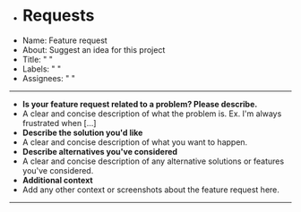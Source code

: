 + # Requests
+ Name: Feature request
+ About: Suggest an idea for this project
+ Title: " "
+ Labels: " "
+ Assignees: " "
---
+ **Is your feature request related to a problem? Please describe.**
+ A clear and concise description of what the problem is. Ex. I'm always frustrated when [...]
+ **Describe the solution you'd like**
+ A clear and concise description of what you want to happen.
+ **Describe alternatives you've considered**
+ A clear and concise description of any alternative solutions or features you've considered.
+ **Additional context**
+ Add any other context or screenshots about the feature request here.
---
